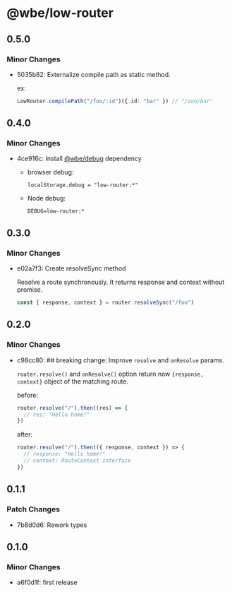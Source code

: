 # @wbe/low-router

## 0.5.0

### Minor Changes

- 5035b82: Externalize compile path as static method.

  ex:

  ```ts
  LowRouter.compilePath("/foo/:id")({ id: "bar" }) // "/zoo/bar"
  ```

## 0.4.0

### Minor Changes

- 4ce916c: Install [@wbe/debug](https://github.com/willybrauner/debug) dependency

  - browser debug:

    ```shell
    localStorage.debug = "low-router:*"
    ```

  - Node debug:

    ```shell
    DEBUG=low-router:*
    ```

## 0.3.0

### Minor Changes

- e02a7f3: Create resolveSync method

  Resolve a route synchronously. It returns response and context without promise.

  ```ts
  const { response, context } = router.resolveSync("/foo")
  ```

## 0.2.0

### Minor Changes

- c98cc80: ## breaking change: Improve `resolve` and `onResolve` params.

  `router.resolve()` and `onResolve()` option return now `{response, context}` object of the matching route.

  before:

  ```js
  router.resolve("/").then((res) => {
    // res: "Hello home!"
  })
  ```

  after:

  ```js
  router.resolve("/").then(({ response, context }) => {
    // response: "Hello home!"
    // context: RouteContext interface
  })
  ```

## 0.1.1

### Patch Changes

- 7b8d0d6: Rework types

## 0.1.0

### Minor Changes

- a6f0d1f: first release
